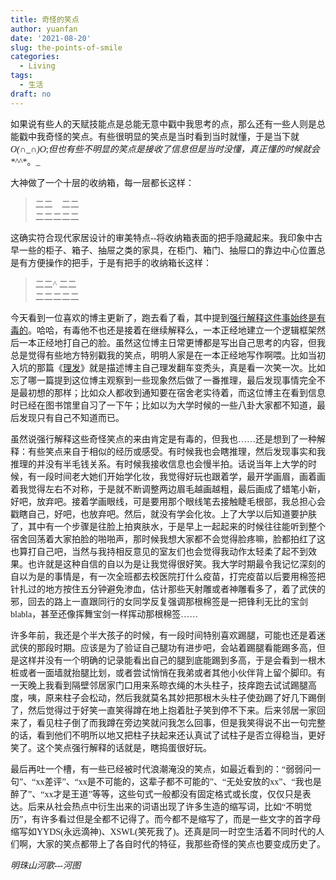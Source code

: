 ```yaml
---
title: 奇怪的笑点
author: yuanfan
date: '2021-08-20'
slug: the-points-of-smile
categories:
  - Living
tags:
  - 生活
draft: no
---
```


<font face="微软雅黑">

<!--more-->

如果说有些人的天赋技能点是总能无意中戳中我思考的点，那么还有一些人则是总能戳中我奇怪的笑点。有些很明显的笑点是当时看到当时就懂，于是当下就*O(∩_∩)O*;_但也有些不明显的笑点是接收了信息但是当时没懂，真正懂的时候就会*^_^*。_

大神做了一个十层的收纳箱，每一层都长这样：

>二二&emsp;二二 <br>
>二二二二二

这确实符合现代家居设计的审美特点--将收纳箱表面的把手隐藏起来。我印象中古早一些的柜子、箱子、抽屉之类的家具，在柜门、箱门、抽屉口的靠边中心位置总是有方便操作的把手，于是有把手的收纳箱长这样：

>二二^ 二二 <br>
>二二二二二

今天看到一位喜欢的博主更新了，跑去看了看，其中提到[强行解释这件事始终是有毒的](https://yufree.cn/cn/2021/08/18/pygmalion-effect/)。哈哈，有毒他不也还是接着在继续解释么，一本正经地建立一个逻辑框架然后一本正经地打自己的脸。虽然这位博主日常更博都是写出自己思考的内容，但我总是觉得有些地方特别戳我的笑点，明明人家是在一本正经地写作啊喂。比如当初入坑的那篇《[理发](https://yufree.cn/cn/2020/05/31/haircut/)》就是描述博主自己理发翻车变秃头，真是看一次笑一次。比如忘了哪一篇提到这位博主观察到一些现象然后做了一番推理，最后发现事情完全不是最初想的那样；比如众人都收到通知要在宿舍老实待着，而这位博主在看到信息时已经在图书馆里自习了一下午；比如以为大学时候的一些八卦大家都不知道，最后发现只有自己不知道而已。

虽然说强行解释这些奇怪笑点的来由肯定是有毒的，但我也……还是想到了一种解释：有些笑点来自于相似的经历或感受。有时候我也会瞎推理，然后发现事实和我推理的并没有半毛钱关系。有时候我接收信息也会慢半拍。话说当年上大学的时候，有一段时间老大她们开始学化妆，我觉得好玩也跟着学，最开学画眉，画着画着我觉得左右不对称，于是就不断调整两边眉毛越画越粗，最后画成了蜡笔小新，好吧，放弃吧。接着学画眼线，可是要用那个眼线笔去接触睫毛根部，我总担心会戳瞎自己，好吧，也放弃吧。然后，就没有学会化妆。上了大学以后知道要护肤了，其中有一个步骤是往脸上拍爽肤水，于是早上一起起来的时候往往能听到整个宿舍回荡着大家拍脸的啪啪声，那时候我想大家都不会觉得脸疼嘛，脸都拍红了这也算打自己吧，当然与我持相反意见的室友们也会觉得我动作太轻柔了起不到效果。也许就是这种自信的自以为是让我觉得很好笑。我大学时期最令我记忆深刻的自以为是的事情是，有一次全班都去校医院打什么疫苗，打完疫苗以后要用棉签把针扎过的地方按住五分钟避免渗血，估计那些天射雕或者神雕看多了，着了武侠的邪，回去的路上一直跟同行的女同学反复强调那根棉签是一把锋利无比的宝剑blabla，甚至还像挥舞宝剑一样挥动那根棉签……

许多年前，我还是个半大孩子的时候，有一段时间特别喜欢踢腿，可能也还是着迷武侠的那段时期。应该是为了验证自己腿功有进步吧，会站着踢腿看能踢多高，但是这样并没有一个明确的记录能看出自己的腿到底能踢到多高，于是会看到一根木桩或者一面墙就抬腿比划，或者尝试悄悄在我弟或者其他小伙伴背上留个脚印。有一天晚上我看到隔壁邻居家门口用来系晾衣绳的木头柱子，技痒跑去试试踢腿高度，咦，原来柱子会松动，然后我就莫名其妙把那根木头柱子使劲踢了好几下踢倒了，然后觉得过于好笑一直笑得蹲在地上抱着肚子笑到停不下来。后来邻居一家回来了，看见柱子倒了而我蹲在旁边笑就问我怎么回事，但是我笑得说不出一句完整的话，看到他们不明所以地又把柱子扶起来还认真试了试柱子是否立得稳当，更好笑了。这个笑点强行解释的话就是，瞎捣蛋很好玩。

最后再吐一个槽，有一些已经被时代浪潮淹没的笑点，如最近看到的：“弱弱问一句”、“xx差评”、“xx是不可能的，这辈子都不可能的”、“无处安放的xx”、“我也是醉了”、“xx才是王道”等等，这些句式一般都没有固定格式或长度，仅仅只是表达。后来从社会热点中衍生出来的词语出现了许多生造的缩写词，比如“不明觉历”，有许多看过但是全都不记得了。而今都不是缩写了，而是一些文字的首字母缩写如YYDS(永远滴神)、XSWL(笑死我了)。还真是同一时空生活着不同时代的人们啊，大家的笑点都带上了各自时代的特征，我那些奇怪的笑点也要变成历史了。

*明珠山河歌---河图*

